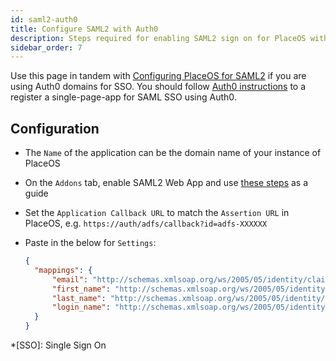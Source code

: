 ```yaml
---
id: saml2-auth0
title: Configure SAML2 with Auth0
description: Steps required for enabling SAML2 sign on for PlaceOS with Auth0
sidebar_order: 7
---
```


Use this page in tandem with [Configuring PlaceOS for SAML2](configure-saml.md) if you are using Auth0 domains for SSO.
You should follow [Auth0 instructions](https://auth0.com/docs/dashboard/guides/applications/register-app-spa) to a register a single-page-app for SAML SSO using Auth0.


## Configuration

* The `Name` of the application can be the domain name of your instance of PlaceOS 
* On the `Addons` tab, enable SAML2 Web App and use [these steps](https://auth0.com/docs/protocols/saml/saml2webapp-tutorial) as a guide
* Set the `Application Callback URL` to match the `Assertion URL` in PlaceOS, e.g. `https://auth/adfs/callback?id=adfs-XXXXXX`
* Paste in the below for `Settings`:

  ```json
  {
    "mappings": {
        "email": "http://schemas.xmlsoap.org/ws/2005/05/identity/claims/emailaddress",
        "first_name": "http://schemas.xmlsoap.org/ws/2005/05/identity/claims/givenname",
        "last_name": "http://schemas.xmlsoap.org/ws/2005/05/identity/claims/surname",
        "login_name": "http://schemas.xmlsoap.org/ws/2005/05/identity/claims/windowsaccountname"
    }
  }
  ```

*[SSO]: Single Sign On